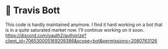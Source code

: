 # 💫 Travis Bott
This code is hardly maintained anymore.
I find it hard working on a bot that is in a quite saturated market now.
I'll continue working on it soon.
<https://discord.com/oauth2/authorize?client_id=706530005169209386&scope=bot&permissions=2080763126>
